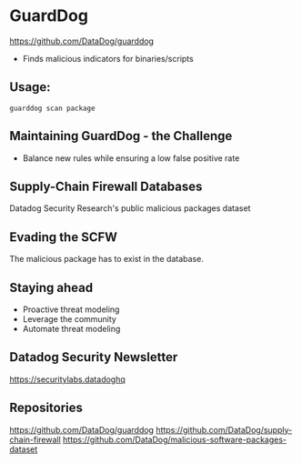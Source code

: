 # GuardDog
https://github.com/DataDog/guarddog
* Finds malicious indicators for binaries/scripts
## Usage:
`guarddog scan package`
## Maintaining GuardDog - the Challenge
* Balance new rules while ensuring a low false positive rate
## Supply-Chain Firewall Databases
Datadog Security Research's public malicious packages dataset
## Evading the SCFW
The malicious package has to exist in the database.
## Staying ahead
* Proactive threat modeling
* Leverage the community
* Automate threat modeling
## Datadog Security Newsletter
https://securitylabs.datadoghq
## Repositories
https://github.com/DataDog/guarddog
https://github.com/DataDog/supply-chain-firewall
https://github.com/DataDog/malicious-software-packages-dataset